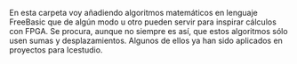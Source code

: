 En esta carpeta voy añadiendo algoritmos matemáticos en lenguaje FreeBasic que de algún modo u otro pueden servir para inspirar cálculos con FPGA.
Se procura, aunque no siempre es así, que estos algoritmos sólo usen sumas y desplazamientos.
Algunos de ellos ya han sido aplicados en proyectos para Icestudio.
